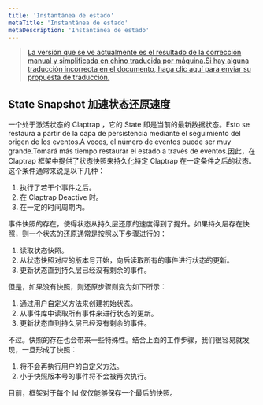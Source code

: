 ```yaml
---
title: 'Instantánea de estado'
metaTitle: 'Instantánea de estado'
metaDescription: 'Instantánea de estado'
---
```


> [La versión que se ve actualmente es el resultado de la corrección manual y simplificada en chino traducida por máquina.Si hay alguna traducción incorrecta en el documento, haga clic aquí para enviar su propuesta de traducción.](https://crwd.in/newbeclaptrap)

## State Snapshot 加速状态还原速度

一个处于激活状态的 Claptrap ，它的 State 即是当前的最新数据状态。Esto se restaura a partir de la capa de persistencia mediante el seguimiento del origen de los eventos.A veces, el número de eventos puede ser muy grande.Tomará más tiempo restaurar el estado a través de eventos.因此，在 Claptrap 框架中提供了状态快照来持久化特定 Claptrap 在一定条件之后的状态。这个条件通常来说是以下几种：

1. 执行了若干个事件之后。
2. 在 Claptrap Deactive 时。
3. 在一定的时间周期内。

事件快照的存在，使得状态从持久层还原的速度得到了提升。如果持久层存在快照，则一个状态的还原通常是按照以下步骤进行的：

1. 读取状态快照。
2. 从状态快照对应的版本号开始，向后读取所有的事件进行状态的更新。
3. 更新状态直到持久层已经没有剩余的事件。

但是，如果没有快照，则还原步骤则变为如下所示：

1. 通过用户自定义方法来创建初始状态。
2. 从事件库中读取所有事件来进行状态的更新。
3. 更新状态直到持久层已经没有剩余的事件。

不过。快照的存在也会带来一些特殊性。结合上面的工作步骤，我们很容易就发现，一旦形成了快照：

1. 将不会再执行用户的自定义方法。
2. 小于快照版本号的事件将不会被再次执行。

目前，框架对于每个 Id 仅仅能够保存一个最后的快照。
